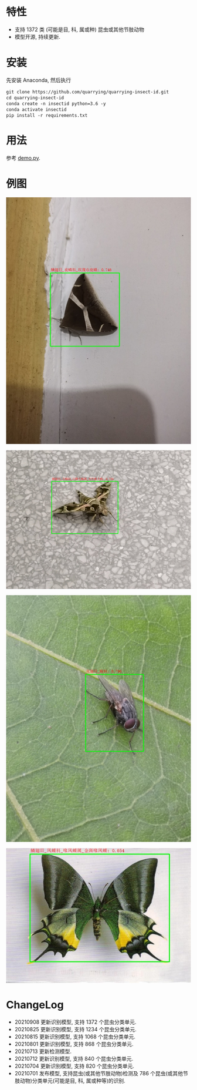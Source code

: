 # 特性
- 支持 1372 类 (可能是目, 科, 属或种) 昆虫或其他节肢动物
- 模型开源, 持续更新.

# 安装
先安装 Anaconda, 然后执行
```
git clone https://github.com/quarrying/quarrying-insect-id.git
cd quarrying-insect-id
conda create -n insectid python=3.6 -y
conda activate insectid
pip install -r requirements.txt
```

# 用法 

参考 [demo.py](<demo.py>).


# 例图

![](data/insect_01.jpg)

![](data/insect_02.jpg)

![](data/insect_03.jpg)

![](data/insect_04.jpg)


# ChangeLog

- 20210908 更新识别模型, 支持 1372 个昆虫分类单元.
- 20210825 更新识别模型, 支持 1234 个昆虫分类单元.
- 20210815 更新识别模型, 支持 1068 个昆虫分类单元.
- 20210801 更新识别模型, 支持 868 个昆虫分类单元.
- 20210713 更新检测模型.
- 20210712 更新识别模型, 支持 840 个昆虫分类单元.
- 20210704 更新识别模型, 支持 820 个昆虫分类单元.
- 20210701 发布模型, 支持昆虫(或其他节肢动物)检测及 786 个昆虫(或其他节肢动物)分类单元(可能是目, 科, 属或种等)的识别.
